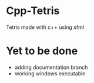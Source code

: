 # Cpp-Tetris
 Tetris made with c++ using sfml

 # Yet to be done
- adding documentation branch
- working windows executable
